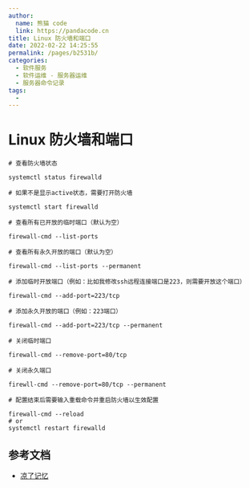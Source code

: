 ```yaml
---
author: 
  name: 熊猫 code
  link: https://pandacode.cn
title: Linux 防火墙和端口
date: 2022-02-22 14:25:55
permalink: /pages/b2531b/
categories: 
  - 软件服务
  - 软件运维 - 服务器运维
  - 服务器命令记录
tags: 
  - 
---
```

# Linux 防火墙和端口

```shell
# 查看防火墙状态

systemctl status firewalld

# 如果不是显示active状态，需要打开防火墙

systemctl start firewalld

# 查看所有已开放的临时端口（默认为空）

firewall-cmd --list-ports

# 查看所有永久开放的端口（默认为空）

firewall-cmd --list-ports --permanent

# 添加临时开放端口（例如：比如我修改ssh远程连接端口是223，则需要开放这个端口）

firewall-cmd --add-port=223/tcp

# 添加永久开放的端口（例如：223端口）

firewall-cmd --add-port=223/tcp --permanent

# 关闭临时端口

firewall-cmd --remove-port=80/tcp

# 关闭永久端口

firewll-cmd --remove-port=80/tcp --permanent

# 配置结束后需要输入重载命令并重启防火墙以生效配置

firewall-cmd --reload
# or
systemctl restart firewalld
```

## 参考文档

- [凉了记忆](https://www.cnblogs.com/ketoli/p/15111625.html)